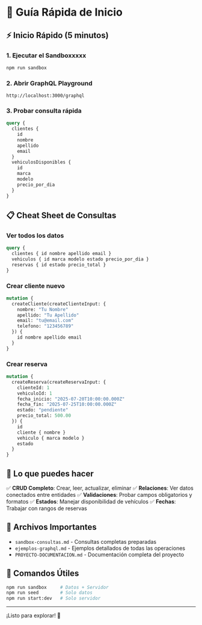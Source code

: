 # 🚀 Guía Rápida de Inicio

## ⚡ Inicio Rápido (5 minutos)

### 1. Ejecutar el Sandboxxxxx
```bash
npm run sandbox
```

### 2. Abrir GraphQL Playground
```
http://localhost:3000/graphql
```

### 3. Probar consulta rápida
```graphql
query {
  clientes {
    id
    nombre
    apellido
    email
  }
  vehiculosDisponibles {
    id
    marca
    modelo
    precio_por_dia
  }
}
```

## 📋 Cheat Sheet de Consultas

### Ver todos los datos
```graphql
query {
  clientes { id nombre apellido email }
  vehiculos { id marca modelo estado precio_por_dia }
  reservas { id estado precio_total }
}
```

### Crear cliente nuevo
```graphql
mutation {
  createCliente(createClienteInput: {
    nombre: "Tu Nombre"
    apellido: "Tu Apellido"
    email: "tu@email.com"
    telefono: "123456789"
  }) {
    id nombre apellido email
  }
}
```

### Crear reserva
```graphql
mutation {
  createReserva(createReservaInput: {
    clienteId: 1
    vehiculoId: 1
    fecha_inicio: "2025-07-20T10:00:00.000Z"
    fecha_fin: "2025-07-25T10:00:00.000Z"
    estado: "pendiente"
    precio_total: 500.00
  }) {
    id
    cliente { nombre }
    vehiculo { marca modelo }
    estado
  }
}
```

## 🎯 Lo que puedes hacer

✅ **CRUD Completo**: Crear, leer, actualizar, eliminar
✅ **Relaciones**: Ver datos conectados entre entidades
✅ **Validaciones**: Probar campos obligatorios y formatos
✅ **Estados**: Manejar disponibilidad de vehículos
✅ **Fechas**: Trabajar con rangos de reservas

## 📁 Archivos Importantes

- `sandbox-consultas.md` - Consultas completas preparadas
- `ejemplos-graphql.md` - Ejemplos detallados de todas las operaciones
- `PROYECTO-DOCUMENTACION.md` - Documentación completa del proyecto

## 🔧 Comandos Útiles

```bash
npm run sandbox     # Datos + Servidor
npm run seed        # Solo datos
npm run start:dev   # Solo servidor
```

---

¡Listo para explorar! 🎉
